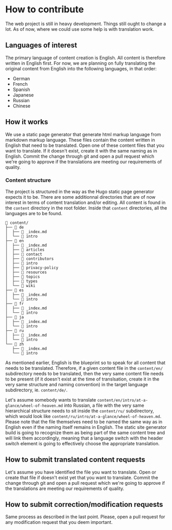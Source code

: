 # How to contribute

The web project is still in heavy development. Things still ought to change a lot. As of now, where we could use some help is with translation work.

## Languages of interest

The primary language of content creation is English. All content is therefore written in English first. For now, we are planning on fully translating the original content from English into the following languages, in that order:

- German
- French
- Spanish
- Japanese
- Russian
- Chinese

## How it works

We use a static page generator that generate html markup language from markdown markup language. These files contain the content written in English that need to be translated. Open one of these content files that you want to translate. If it doesn't exist, create it with the same naming as in English. Commit the change through git and open a pull request which we're going to approve if the translations are meeting our requirements of quality.


### Content structure

The project is structured in the way as the Hugo static page generator expects it to be. There are some additionnal directories that are of now interest in terms of content translation and/or editing. All content is found in the `content` directory in the root folder. Inside that `content` directories, all the languages are to be found.

```
 content/
├──  de
│  ├──  _index.md
│  └──  intro
├──  en
│  ├──  _index.md
│  ├──  articles
│  ├──  contact
│  ├──  contributors
│  ├──  intro
│  ├──  privacy-policy
│  ├──  resources
│  ├──  topics
│  ├──  types
│  └──  wiki
├──  es
│  ├──  _index.md
│  └──  intro
├──  fr
│  ├──  _index.md
│  └──  intro
├──  ja
│  ├──  _index.md
│  └──  intro
├──  ru
│  ├──  _index.md
│  └──  intro
└──  zh
   ├──  _index.md
   └──  intro
```

As mentioned earlier, English is the blueprint so to speak for all content that needs to be translated. Therefore, if a given content file in the `content/en/` subdirectory needs to be translated, then the very same content file needs to be present (if it doesn't exist at the time of translsation, create it in the very same structure and naming convention) in the target language subdirectory, ie. `content/de/`.

Let's assume somebody wants to translate `content/en/intro/at-a-glance/wheel-of-heaven.md` into Russian, a file with the very same hierarchical structure needs to sit inside the `content/ru/` subdirectory, which would look like `content/ru/intro/at-a-glance/wheel-of-heaven.md`. Please note that the file themselves need to be named the same way as in English even if the naming itself remains in English. The static site generator build is going to recognize them as being part of the same content tree and will link them accordingly, meaning that a language switch with the header switch element is going to effectively choose the appropriate translation.

## How to submit translated content requests

Let's assume you have identified the file you want to translate. Open or create that file if doesn't exist yet that you want to translate. Commit the change through git and open a pull request which we're going to approve if the translations are meeting our requirements of quality.

## How to submit correction/modification requests

Same process as described in the last point. Please, open a pull request for any modification request that you deem important.
